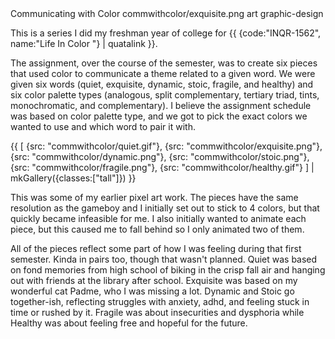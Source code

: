 <articlemeta>
    <name>Communicating with Color</name>
    <keyart>commwithcolor/exquisite.png</keyart>
    <tags>
        <tag>art</tag>
        <tag>graphic-design</tag>
    </tags>
</articlemeta>

This is a series I did my freshman year of college for {{ {code:"INQR-1562", name:"Life In Color "} | quatalink }}.

The assignment, over the course of the semester, was to create six pieces that used color to communicate a theme related to a given word. We were given six words (quiet, exquisite, dynamic, stoic, fragile, and healthy) and six color palette types (analogous, split complementary, tertiary triad, tints, monochromatic, and complementary). I believe the assignment schedule was based on color palette type, and we got to pick the exact colors we wanted to use and which word to pair it with.

{{ 
    [
        {src: "commwithcolor/quiet.gif"},
        {src: "commwithcolor/exquisite.png"},
        {src: "commwithcolor/dynamic.png"},
        {src: "commwithcolor/stoic.png"},
        {src: "commwithcolor/fragile.png"},
        {src: "commwithcolor/healthy.gif"}
    ] | mkGallery({classes:["tall"]})
}}

This was some of my earlier pixel art work. The pieces have the same resolution as the gameboy and I initially set out to stick to 4 colors, but that quickly became infeasible for me. I also initially wanted to animate each piece, but this caused me to fall behind so I only animated two of them. 

All of the pieces reflect some part of how I was feeling during that first semester. Kinda in pairs too, though that wasn't planned. Quiet was based on fond memories from high school of biking in the crisp fall air and hanging out with friends at the library after school. Exquisite was based on my wonderful cat Padme, who I was missing a lot. Dynamic and Stoic go together-ish, reflecting struggles with anxiety, adhd, and feeling stuck in time or rushed by it. Fragile was about insecurities and dysphoria while Healthy was about feeling free and hopeful for the future. 